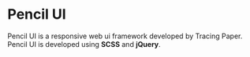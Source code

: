# Pencil UI

Pencil UI is a responsive web ui framework developed by Tracing Paper.
Pencil UI is developed using **SCSS** and **jQuery**.